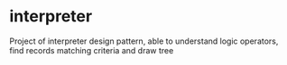 # interpreter
Project of interpreter design pattern, able to understand logic operators, find records matching criteria and draw tree
